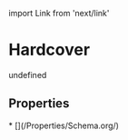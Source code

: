 import Link from 'next/link'
# Hardcover

undefined

## Properties

<Grid>
* [](/Properties/Schema.org/)

</Grid>

